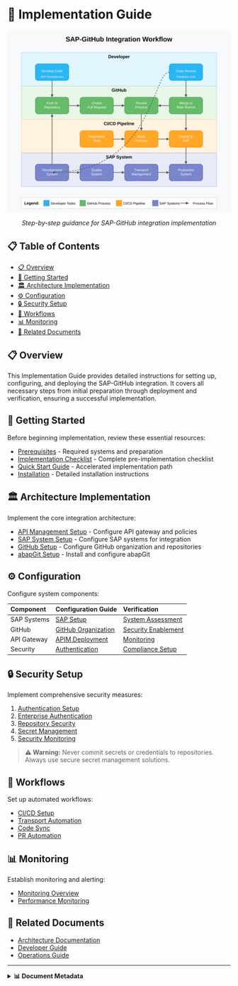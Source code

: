 # 🔧 Implementation Guide

<div align="center">
  
  ![Implementation Overview](../../assets/images/flows/sap-github-workflow.svg)
  
  *Step-by-step guidance for SAP-GitHub integration implementation*
</div>

## 📋 Table of Contents

- [📋 Overview](#-overview)
- [🚀 Getting Started](#-getting-started)
- [🏛️ Architecture Implementation](#️-architecture-implementation)
- [⚙️ Configuration](#️-configuration)
- [🔒 Security Setup](#-security-setup)
- [🔄 Workflows](#-workflows)
- [📊 Monitoring](#-monitoring)
- [🔗 Related Documents](#-related-documents)

## 📋 Overview

This Implementation Guide provides detailed instructions for setting up, configuring, and deploying the SAP-GitHub integration. It covers all necessary steps from initial preparation through deployment and verification, ensuring a successful implementation.

## 🚀 Getting Started

Before beginning implementation, review these essential resources:

- [Prerequisites](./getting-started/prerequisites.md) - Required systems and preparation
- [Implementation Checklist](./getting-started/implementation-checklist.md) - Complete pre-implementation checklist
- [Quick Start Guide](./getting-started/quick-start.md) - Accelerated implementation path
- [Installation](./getting-started/installation.md) - Detailed installation instructions

## 🏛️ Architecture Implementation

Implement the core integration architecture:

- [API Management Setup](./apim-setup/index.md) - Configure API gateway and policies
- [SAP System Setup](./sap-setup/index.md) - Configure SAP systems for integration
- [GitHub Setup](./github-setup/index.md) - Configure GitHub organization and repositories
- [abapGit Setup](./abapgit-setup.md) - Install and configure abapGit

## ⚙️ Configuration

Configure system components:

| Component | Configuration Guide | Verification |
|:----------|:-------------------|:------------|
| SAP Systems | [SAP Setup](./sap-setup/index.md) | [System Assessment](./sap-setup/system-assessment.md) |
| GitHub | [GitHub Organization](./github-setup/organization-setup.md) | [Security Enablement](./github-setup/security-enablement.md) |
| API Gateway | [APIM Deployment](./apim-setup/apim-deployment.md) | [Monitoring](./apim-setup/monitoring.md) |
| Security | [Authentication](./security-setup/index.md) | [Compliance Setup](./security-setup/compliance-setup.md) |

## 🔒 Security Setup

Implement comprehensive security measures:

1. [Authentication Setup](./github-setup/authentication.md)
2. [Enterprise Authentication](./github-setup/enterprise-authentication.md)
3. [Repository Security](./github-setup/repository-security.md)
4. [Secret Management](./github-setup/secret-management.md)
5. [Security Monitoring](./security-setup/security-monitoring.md)

> **⚠️ Warning:** Never commit secrets or credentials to repositories. Always use secure secret management solutions.

## 🔄 Workflows

Set up automated workflows:

- [CI/CD Setup](./workflows/ci-cd-setup.md)
- [Transport Automation](./workflows/transport-automation.md)
- [Code Sync](./workflows/code-sync.md)
- [PR Automation](./workflows/pr-automation.md)

## 📊 Monitoring

Establish monitoring and alerting:

- [Monitoring Overview](./monitoring/overview.md)
- [Performance Monitoring](./monitoring/performance.md)

## 🔗 Related Documents

- [Architecture Documentation](../1-architecture/README.md)
- [Developer Guide](../3-developer-guide/README.md)
- [Operations Guide](../4-operations-guide/README.md)

---

<details>
<summary><strong>📊 Document Metadata</strong></summary>

- **Last Updated:** 2025-04-07
- **Author:** SAP-GitHub Integration Team
- **Version:** 1.0.0
- **Status:** Published
</details>
